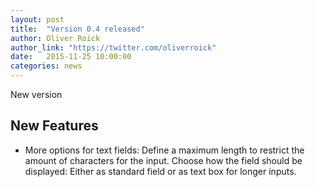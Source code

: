```yaml
---
layout: post
title:  "Version 0.4 released"
author: Oliver Roick
author_link: "https://twitter.com/oliverroick"
date:   2015-11-25 10:00:00
categories: news
---
```


New version

## New Features

- More options for text fields: Define a maximum length to restrict the amount of characters for the input. Choose how the field should be displayed: Either as standard field or as text box for longer inputs.
